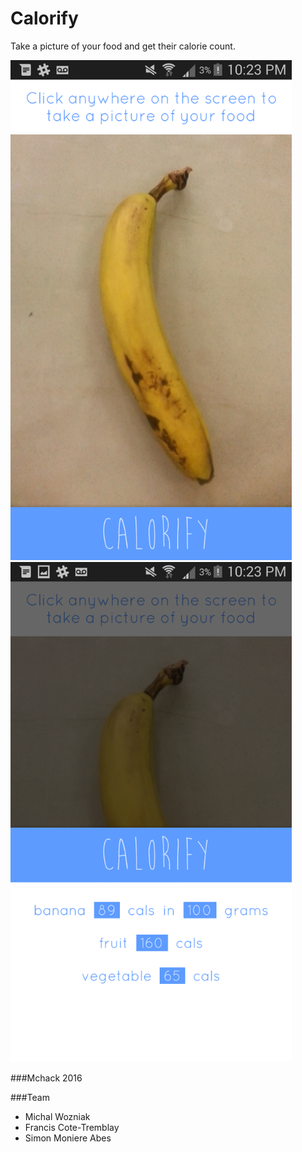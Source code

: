 # Calorify

Take a picture of your food and get their calorie count.

<img height="800" width="450" src="https://github.com/mv740/Calorify/blob/master/Screenshot/Screenshot_2016-02-20-22-23-34.png">
<img height="800" width="450" src="https://github.com/mv740/Calorify/blob/master/Screenshot/Screenshot_2016-02-20-22-23-45.png">

###Mchack 2016 

###Team
* Michal Wozniak
* Francis Cote-Tremblay
* Simon Moniere Abes
